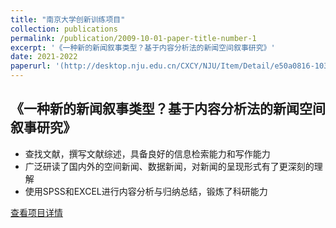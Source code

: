 ```yaml
---
title: "南京大学创新训练项目"
collection: publications
permalink: /publication/2009-10-01-paper-title-number-1
excerpt: '《一种新的新闻叙事类型？基于内容分析法的新闻空间叙事研究》'
date: 2021-2022
paperurl: '(http://desktop.nju.edu.cn/CXCY/NJU/Item/Detail/e50a0816-1033-4478-9958-40ba3496599e)'
---
```

## 《一种新的新闻叙事类型？基于内容分析法的新闻空间叙事研究》

 * 查找文献，撰写文献综述，具备良好的信息检索能力和写作能力
 * 广泛研读了国内外的空间新闻、数据新闻，对新闻的呈现形式有了更深刻的理解
 * 使用SPSS和EXCEL进行内容分析与归纳总结，锻炼了科研能力

[查看项目详情](http://desktop.nju.edu.cn/CXCY/NJU/Item/Detail/e50a0816-1033-4478-9958-40ba3496599e)
